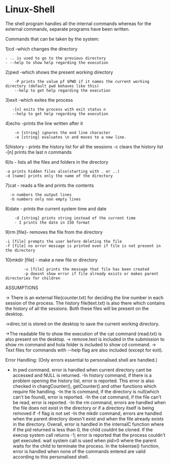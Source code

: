 # Linux-Shell


The shell program handles all the internal commands whereas for the external commands, separate programs have been written.


Commands that can be taken by the system:

1)cd -which changes the directory

	- .. is used to go to the previous directory
	- --help to show help regarding the execution

2)pwd -which shows the present working directory

		-P prints the value pf $PWD if it names the current working directory (default pwd behaves like this)
		--help to get help regarding the execution

3)exit -which exites the process
	
	   -[n]	exits the process with exit status n
	   --help to get help regarding the execution

4)echo -prints the line written after it

		-n [string] ignores the end line character
		-e [string] evaluates \n and moves to a new line. 

5)history - prints the history list for all the sessions
		-c clears the history list
		-[n] prints the last n commands

6)ls - lists all the files and folders in the directory

	-a prints hidden files also(starting with . or ..)
	-d [name] prints only the name of the directory	

7)cat - reads a file and prints the contents

	  -n numbers the output lines
	  -b numbers only non empty lines

8)date - prints the current system time and date

		-d [string] prints string instead of the current time
		- I prints the date in ISO format

9)rm [file]- removes the file from the directory

	-i [file] prompts the user before deleting the file
	-f [file] no error message is printed even if file is not present in the directory

10)mkdir [file] - make a new file or directory
			
			-v [file] prints the message that file has been created
			-p doesnt show error if file already exists or makes parent directories for children



ASSUMPTIONS

-> There is an external file(counter.txt) for deciding the line number in each session of the process. The history file(text.txt) is also there which contains the history of all the sessions. Both these files will be present on the desktop.

->direc.txt is stored on the desktop to save the current working directory.

->The readable file to show the execution of the cat command (read.txt) is also present on the desktop.
-> remove.text is included in the submission to show rm command and hola folder is included to show cd command.
-> Text files for commands with --help flag are also included (except for exit).

Error Handling: (Only errors essential to personalised shell are handled.)

- In pwd command, error is handled when current directory cant be accessed and NULL is returned.
-In history command, if there is a problem opening the history list, error is reported. This error is also checked in changCounter(), getCounter() and other functions which require file handling.
-In the ls command, if the directory is null(which can't be found), error is reported.
-In the cat command, if the file can't be read, error is reported.
-In the rm command, errors are handled when the file does not exist in the directory or if a directory itself is being removed if -f flag is not set
-In the mkdir command, errors are handled when the parent directory doesn't exist and when the file already exists in the directory.
Overall, error is handled in the internalC function where if the pid returned is less than 0, the child couldnt be cloned. If the execvp system call returns -1; error is reported that the process couldn't get executed. wait system call is used when pid>0 where the parent waits for the child to terminate the process. In the tokenise() function, error is handled when none of the commands entered are valid according to this personalised shell.


